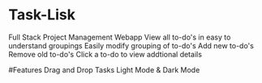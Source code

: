 # Task-Lisk
Full Stack Project Management Webapp
View all to-do's in easy to understand groupings
Easily modify grouping of to-do's
Add new to-do's
Remove old to-do's
Click a to-do to view addtional details

#Features
Drag and Drop Tasks
Light Mode & Dark Mode
